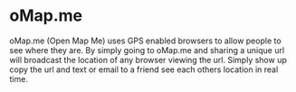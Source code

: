 oMap.me
=======

oMap.me (Open Map Me) uses GPS enabled browsers to allow people to see where they 
are. By simply going to oMap.me and sharing a  unique url will broadcast the location
of any browser viewing the url. Simply show up copy the url and text or email to a friend
see each others location in real time. 